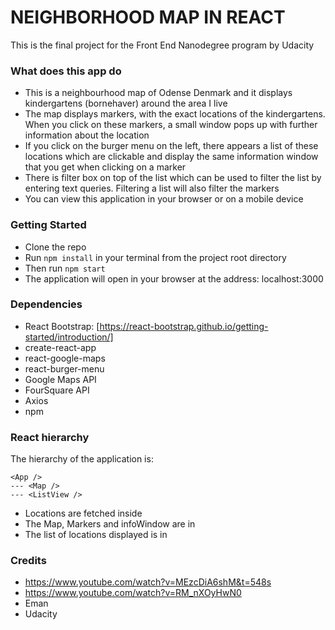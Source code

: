 # NEIGHBORHOOD MAP IN REACT

This is the final project for the Front End Nanodegree program by Udacity

### What does this app do

- This is a neighbourhood map of Odense Denmark and it displays kindergartens (bornehaver) around the area I live
- The map displays markers, with the exact locations of the kindergartens. When you click on these markers, a small window pops up with further information about the location
- If you click on the burger menu on the left, there appears a list of these locations which are clickable and display the same information window that you get when clicking on a marker
- There is filter box on top of the list which can be used to filter the list by entering text queries. Filtering a list will also filter the markers
- You can view this application in your browser or on a mobile device

### Getting Started

- Clone the repo
- Run `npm install` in your terminal from the project root directory
- Then run `npm start`
- The application will open in your browser at the address: localhost:3000

### Dependencies

- React Bootstrap: [https://react-bootstrap.github.io/getting-started/introduction/]
- create-react-app
- react-google-maps
- react-burger-menu
- Google Maps API
- FourSquare API
- Axios
- npm

### React hierarchy

The hierarchy of the application is: 

```
<App />
--- <Map />
--- <ListView />
```

- Locations are fetched inside <App />
- The Map, Markers and infoWindow are in <Map />
- The list of locations displayed is in <ListView />

### Credits

- https://www.youtube.com/watch?v=MEzcDiA6shM&t=548s
- https://www.youtube.com/watch?v=RM_nXOyHwN0
- Eman
- Udacity
